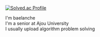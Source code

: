 [![Solved.ac Profile](http://mazassumnida.wtf/api/v2/generate_badge?boj=baegyu3)](https://solved.ac/baegyu3/)

I'm baelanche<br/>
I'm a senior at Ajou University<br/>
I usually upload algorithm problem solving<br/>


<!---
baelanche/baelanche is a ✨ special ✨ repository because its `README.md` (this file) appears on your GitHub profile.
You can click the Preview link to take a look at your changes.
--->

